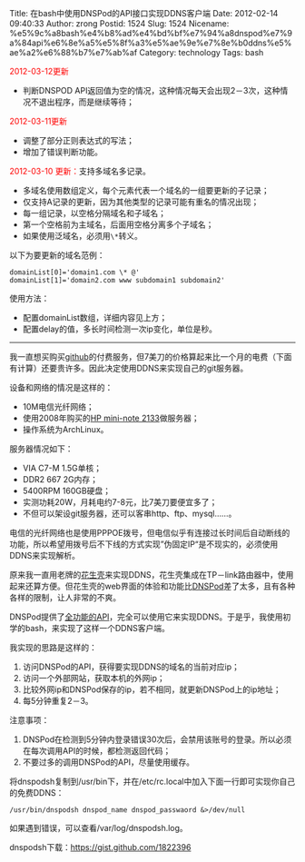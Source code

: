 Title: 在bash中使用DNSPod的API接口实现DDNS客户端
Date: 2012-02-14 09:40:33
Author: zrong
Postid: 1524
Slug: 1524
Nicename: %e5%9c%a8bash%e4%b8%ad%e4%bd%bf%e7%94%a8dnspod%e7%9a%84api%e6%8e%a5%e5%8f%a3%e5%ae%9e%e7%8e%b0ddns%e5%ae%a2%e6%88%b7%e7%ab%af
Category: technology
Tags: bash

<span style="color:red;">2012-03-12更新</span>

-   判断DNSPOD
    API返回值为空的情况，这种情况每天会出现2－3次，这种情况不退出程序，而是继续等待；

<span style="color:red;">2012-03-11更新</span>

-   调整了部分正则表达式的写法；
-   增加了错误判断功能。

<span style="color:red;">2012-03-10 更新：</span>支持多域名多记录。

-   多域名使用数组定义，每个元素代表一个域名的一组要更新的子记录；
-   仅支持A记录的更新，因为其他类型的记录可能有重名的情况出现；
-   每一组记录，以空格分隔域名和子域名；
-   第一个空格前为主域名，后面用空格分离多个子域名；
-   如果使用泛域名，必须用`\*`转义。

以下为要更新的域名范例：

``` {lang="bash"}
domainList[0]='domain1.com \* @'
domainList[1]='domain2.com www subdomain1 subdomain2'
```

使用方法：

-   配置domainList数组，详细内容见上方；
-   配置delay的值，多长时间检测一次ip变化，单位是秒。  
    <!--more-->

------------------------------------------------------------------------

我一直想买购买[github](https://github.com/)的付费服务，但7美刀的价格算起来比一个月的电费（下面有计算）还要贵许多。因此决定使用DDNS来实现自己的git服务器。

设备和网络的情况是这样的：

-   10M电信光纤网络；
-   使用2008年购买的[HP mini-note
    2133](http://en.wikipedia.org/wiki/HP_2133_Mini-Note_PC)做服务器；
-   操作系统为ArchLinux。

服务器情况如下：

-   VIA C7-M 1.5G单核；
-   DDR2 667 2G内存；
-   5400RPM 160GB硬盘；
-   实测功耗20W，月耗电约7-8元，比7美刀要便宜多了；
-   不但可以架设git服务器，还可以客串http、ftp、mysql……。

电信的光纤网络也是使用PPPOE拨号，但电信似乎有连接过长时间后自动断线的功能，所以希望用拨号后不下线的方式实现”伪固定IP“是不现实的，必须使用DDNS来实现解析。<!--more-->

原来我一直用老牌的[花生壳](http://www.oray.com/)来实现DDNS，花生壳集成在TP－link路由器中，使用起来还算方便。但花生壳的web界面的体验和功能比[DNSPod](https://www.dnspod.cn/)差了太多，且有各种各样的限制，让人非常的不爽。

DNSPod提供了[全功能的API](https://www.dnspod.cn/Support/Api)，完全可以使用它来实现DDNS。于是乎，我使用初学的bash，来实现了这样一个DDNS客户端。

我实现的思路是这样的：

1.  访问DNSPod的API，获得要实现DDNS的域名的当前对应ip；
2.  访问一个外部网站，获取本机的外网ip；
3.  比较外网ip和DNSPod保存的ip，若不相同，就更新DNSPod上的ip地址；
4.  每5分钟重复2－3。

注意事项：

1.  DNSPod在检测到5分钟内登录错误30次后，会禁用该账号的登录。所以必须在每次调用API的时候，都检测返回代码；
2.  不要过多的调用DNSPod的API，尽量使用缓存。

将dnspodsh复制到/usr/bin下，并在/etc/rc.local中加入下面一行即可实现你自己的免费DDNS：

``` {lang="BASH"}
/usr/bin/dnspodsh dnspod_name dnspod_passwaord &>/dev/null
```

如果遇到错误，可以查看/var/log/dnspodsh.log。

dnspodsh下载：<https://gist.github.com/1822396>

